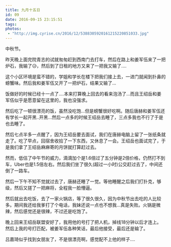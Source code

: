 ```yaml
---
title: 九月十五日
id: 09
date: 2016-09-15 23:15:51
tags:
photos:
 - "http://img.cyrise.cn/2016/12/5388305920161215220851033.jpg"
---
```


中秋节。

昨天晚上面完院青志的试就匆匆赶到西南门去打车，然后在路上和姜军伍来了一把炉石，我输了&#x1f625;，然后到了日租的地方又来了一把我又输了....

这个小区环境是蛮不错的，学姐和学长在楼下把我们接上去，一进门就闻到扑鼻的螃蟹味。然后我和姜军伍又开了一把炉石，结果又输了...

饭做好的时候已经十一点了....本来打算晚上回去的看来泡汤了...而且王绍岳和姜军伍似乎是愿意留在这里的，我也没强求。

然后吃了一顿很漂亮的饭，虽然没吃饱...但是螃蟹很好吃啊。随后唐赫和姜军伍还有学长一起开黑..开黑...然后一点多的时候王绍岳去睡了，三点多我也不行了于是也去睡了。

然后七点半多一点醒了，因为王绍岳要去面试，我们在唐赫电脑上留了一张纸条就走了。吃了早点，回宿舍收拾了一下东西，又休息了一会。王绍岳也面试完了，于是我们拿了王绍岳麻麻寄的月饼就打算赶过去。

然而，低估了中午节的威力，滴滴加个是1.6倍过了五分钟是2倍价格，仍然打不到车，Uber也是1.5倍左右。然后我们坐了很久(超过一小时)公交赶过去了，中间还倒了一路车。

然后一下午不知不觉就过去了，唐赫还睡了一觉。等他睡醒之后我们打扑克，够级，然后又搓了一把麻将，全程我一脸懵逼。

然后就出去吃饭，去了一家火锅店，等了很久很久，因为中秋节出去吃的人比较多。期间我还给我爹打了个电话，我妹还说一点也不想我...真是失败。火锅是微辣，然后感觉还是很辣，不过还是吃饱了。

晚上回来王绍岳联盟安好了，我用他的号打了把人机，掉线18分钟以后才连上。然后上我的号打匹配，被姜军伍各种笑话，最后他接受，最后还是输了。

吕嘉琦似乎找到女朋友了，不是很漂亮啊，感觉配不上他的样子....
